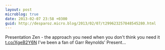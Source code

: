 ```yaml
---
layout: post
microblog: true
date: 2013-02-07 23:58 +0300
guid: http://desparoz.micro.blog/2013/02/07/t299623257848545280.html
---
```

Presentation Zen - the approach you need when you don't think you need it [t.co/XgeB2Y6N](http://t.co/XgeB2Y6N) I've been a fan of Garr Reynolds' Present...
